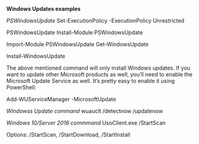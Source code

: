 **Windows Updates examples**

*PSWindowsUpdate*
Set-ExecutionPolicy -ExecutionPolicy Unrestricted

PSWindowsUpdate
Install-Module PSWindowsUpdate

Import-Module PSWindowsUpdate
Get-WindowsUpdate

Install-WindowsUpdate

The above mentioned command will only install Windows updates. If you want to update other Microsoft products as well, you’ll need to enable the Microsoft Update Service as well. It’s pretty easy to enable it using PowerShell:

Add-WUServiceManager -MicrosoftUpdate


*Windowss Update command*
wuauclt /detectnow /updatenow

*Windows 10/Server 2016 commmand*
UsoClient.exe /StartScan

Options:
/StartScan, /StartDownload, /StartInstall


